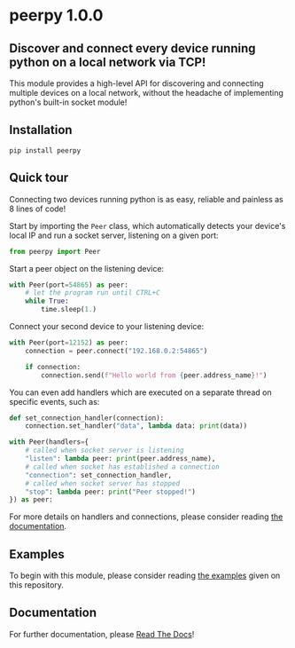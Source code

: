 # peerpy 1.0.0
## Discover and connect every device running python on a local network via TCP!

This module provides a high-level API for discovering and connecting multiple devices on a local network, without the headache of implementing python's built-in socket module!

## Installation

`pip install peerpy`

## Quick tour

Connecting two devices running python is as easy, reliable and painless as 8 lines of code!

Start by importing the `Peer` class, which automatically detects your device's local IP and run a socket server, listening on a given port:

```python
from peerpy import Peer
```

Start a peer object on the listening device:

```python
with Peer(port=54865) as peer:
    # let the program run until CTRL+C
    while True:
        time.sleep(1.)
```

Connect your second device to your listening device:

```python
with Peer(port=12152) as peer:
    connection = peer.connect("192.168.0.2:54865")

    if connection:
        connection.send(f"Hello world from {peer.address_name}!")
```

You can even add handlers which are executed on a separate thread on specific events, such as:

```python
def set_connection_handler(connection):
    connection.set_handler("data", lambda data: print(data))

with Peer(handlers={
    # called when socket server is listening
    "listen": lambda peer: print(peer.address_name),
    # called when socket has established a connection
    "connection": set_connection_handler,
    # called when socket server has stopped
    "stop": lambda peer: print("Peer stopped!")
}) as peer:
```

For more details on handlers and connections, please consider reading [the documentation](https://peerpy.readthedocs.io).

## Examples

To begin with this module, please consider reading [the examples](https://github.com/Rubilmax/peerpy/blob/master/examples/) given on this repository.

## Documentation

For further documentation, please [Read The Docs](https://peerpy.readthedocs.io)!